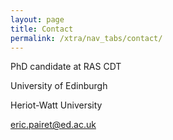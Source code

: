 ```yaml
---
layout: page
title: Contact
permalink: /xtra/nav_tabs/contact/
---
```


PhD candidate at RAS CDT

University of Edinburgh

Heriot-Watt University

[eric.pairet@ed.ac.uk](mailto:eric.pairet@ed.ac.uk)
